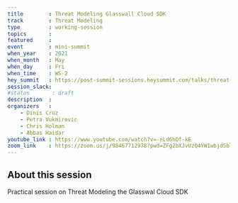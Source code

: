 ```yaml
---
title        : Threat Modeling Glasswall Cloud SDK
track        : Threat Modeling
type         : working-session
topics       :
featured     :
event        : mini-summit
when_year    : 2021
when_month   : May
when_day     : Fri
when_time    : WS-2
hey_summit   : https://post-summit-sessions.heysummit.com/talks/threat-modeling-glasswall-cloud-sdk/
session_slack:
#status       : draft
description  :
organizers   :
    - Dinis Cruz
    - Petra Vukmirovic
    - Chris Holman
    - Abbas Haidar
youtube_link : https://www.youtube.com/watch?v=-nLd6hDf-kE
zoom_link    : https://zoom.us/j/98467712978?pwd=ZFg2bXJvUzQ4YW1wbjdSblF2NjQrZz09
---
```


## About this session

Practical session on Threat Modeling the Glasswal Cloud SDK
